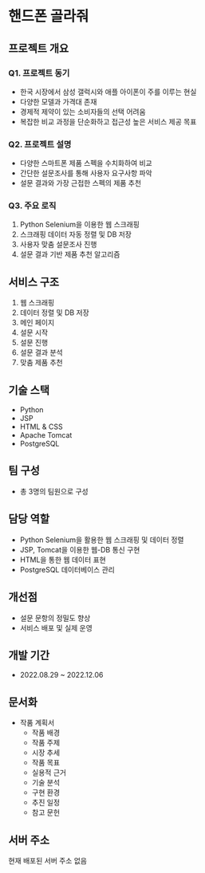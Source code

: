 # 핸드폰 골라줘

## 프로젝트 개요

### Q1. 프로젝트 동기
- 한국 시장에서 삼성 갤럭시와 애플 아이폰이 주를 이루는 현실
- 다양한 모델과 가격대 존재
- 경제적 제약이 있는 소비자들의 선택 어려움
- 복잡한 비교 과정을 단순화하고 접근성 높은 서비스 제공 목표

### Q2. 프로젝트 설명
- 다양한 스마트폰 제품 스펙을 수치화하여 비교
- 간단한 설문조사를 통해 사용자 요구사항 파악
- 설문 결과와 가장 근접한 스펙의 제품 추천

### Q3. 주요 로직
1. Python Selenium을 이용한 웹 스크래핑
2. 스크래핑 데이터 자동 정렬 및 DB 저장
3. 사용자 맞춤 설문조사 진행
4. 설문 결과 기반 제품 추천 알고리즘

## 서비스 구조

1. 웹 스크래핑
2. 데이터 정렬 및 DB 저장
3. 메인 페이지
4. 설문 시작
5. 설문 진행
6. 설문 결과 분석
7. 맞춤 제품 추천

## 기술 스택

- Python
- JSP
- HTML & CSS
- Apache Tomcat
- PostgreSQL

## 팀 구성

- 총 3명의 팀원으로 구성

## 담당 역할

- Python Selenium을 활용한 웹 스크래핑 및 데이터 정렬
- JSP, Tomcat을 이용한 웹-DB 통신 구현
- HTML을 통한 웹 데이터 표현
- PostgreSQL 데이터베이스 관리

## 개선점

- 설문 문항의 정밀도 향상
- 서비스 배포 및 실제 운영

## 개발 기간

- 2022.08.29 ~ 2022.12.06

## 문서화

- 작품 계획서
  - 작품 배경
  - 작품 주제
  - 시장 추세
  - 작품 목표
  - 실용적 근거
  - 기술 분석
  - 구현 환경
  - 추진 일정
  - 참고 문헌

## 서버 주소

현재 배포된 서버 주소 없음
